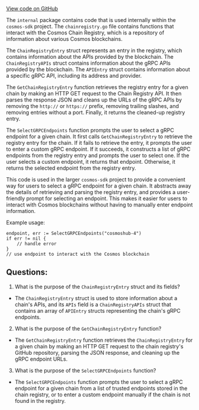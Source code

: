 [View code on GitHub](https://github.com/cosmos/cosmos-sdk.git/tools/hubl/internal/registry.go)

The `internal` package contains code that is used internally within the `cosmos-sdk` project. The `chainregistry.go` file contains functions that interact with the Cosmos Chain Registry, which is a repository of information about various Cosmos blockchains. 

The `ChainRegistryEntry` struct represents an entry in the registry, which contains information about the APIs provided by the blockchain. The `ChainRegistryAPIs` struct contains information about the gRPC APIs provided by the blockchain. The `APIEntry` struct contains information about a specific gRPC API, including its address and provider.

The `GetChainRegistryEntry` function retrieves the registry entry for a given chain by making an HTTP GET request to the Chain Registry API. It then parses the response JSON and cleans up the URLs of the gRPC APIs by removing the `http://` or `https://` prefix, removing trailing slashes, and removing entries without a port. Finally, it returns the cleaned-up registry entry.

The `SelectGRPCEndpoints` function prompts the user to select a gRPC endpoint for a given chain. It first calls `GetChainRegistryEntry` to retrieve the registry entry for the chain. If it fails to retrieve the entry, it prompts the user to enter a custom gRPC endpoint. If it succeeds, it constructs a list of gRPC endpoints from the registry entry and prompts the user to select one. If the user selects a custom endpoint, it returns that endpoint. Otherwise, it returns the selected endpoint from the registry entry.

This code is used in the larger `cosmos-sdk` project to provide a convenient way for users to select a gRPC endpoint for a given chain. It abstracts away the details of retrieving and parsing the registry entry, and provides a user-friendly prompt for selecting an endpoint. This makes it easier for users to interact with Cosmos blockchains without having to manually enter endpoint information. 

Example usage:

```
endpoint, err := SelectGRPCEndpoints("cosmoshub-4")
if err != nil {
    // handle error
}
// use endpoint to interact with the Cosmos blockchain
```
## Questions: 
 1. What is the purpose of the `ChainRegistryEntry` struct and its fields?
- The `ChainRegistryEntry` struct is used to store information about a chain's APIs, and its `APIs` field is a `ChainRegistryAPIs` struct that contains an array of `APIEntry` structs representing the chain's gRPC endpoints.

2. What is the purpose of the `GetChainRegistryEntry` function?
- The `GetChainRegistryEntry` function retrieves the `ChainRegistryEntry` for a given chain by making an HTTP GET request to the chain registry's GitHub repository, parsing the JSON response, and cleaning up the gRPC endpoint URLs.

3. What is the purpose of the `SelectGRPCEndpoints` function?
- The `SelectGRPCEndpoints` function prompts the user to select a gRPC endpoint for a given chain from a list of trusted endpoints stored in the chain registry, or to enter a custom endpoint manually if the chain is not found in the registry.